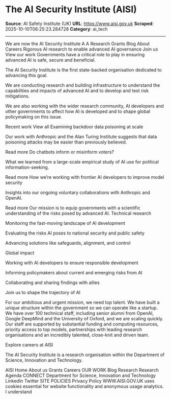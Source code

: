 # The AI Security Institute (AISI)

**Source**: AI Safety Institute (UK)
**URL**: https://www.aisi.gov.uk
**Scraped**: 2025-10-10T06:25:23.284728
**Category**: ai_tech

---

We are now the AI Security Institute
A
A
Research
Grants
Blog
About
Careers
Rigorous AI research to enable advanced AI governance
Join us
View our work
Governments have a critical role to play in ensuring advanced AI is safe, secure and beneficial.

The AI Security Institute is the first state-backed organisation dedicated to advancing this goal.

We are conducting research and building infrastructure to understand the capabilities and impacts of advanced AI and to develop and test risk mitigations.

We are also working with the wider research community, AI developers and other governments to affect how AI is developed and to shape global policymaking on this issue.

Recent work
View all
Examining backdoor data poisoning at scale

Our work with Anthropic and the Alan Turing Institute suggests that data poisoning attacks may be easier than previously believed.

Read more
Do chatbots inform or misinform voters?

What we learned from a large-scale empirical study of AI use for political information-seeking.

Read more
How we’re working with frontier AI developers to improve model security

Insights into our ongoing voluntary collaborations with Anthropic and OpenAI.

Read more
Our mission is to equip governments with a scientific understanding of the risks posed by advanced AI.
Technical research

Monitoring the fast-moving landscape of AI development

Evaluating the risks AI poses to national security and public safety

Advancing solutions like safeguards, alignment, and control

Global impact

Working with AI developers to ensure responsible development

Informing policymakers about current and emerging risks from AI

Collaborating and sharing findings with allies

Join us to shape the trajectory of AI

For our ambitious and urgent mission, we need top talent. We have built a unique structure within the government so we can operate like a startup. We have over 100 technical staff, including senior alumni from OpenAI, Google DeepMind and the University of Oxford, and we are scaling quickly. Our staff are supported by substantial funding and computing resources, priority access to top models, partnerships with leading research organisations and an incredibly talented, close-knit and driven team.

Explore careers at AISI

The AI Security Institute is a research organisation within the Department of Science, Innovation and Technology.

AISI
Home
About us
Grants
Careers
OUR WORK
Blog
Research
Research Agenda
CONNECT
Department for Science, Innovation and Technology
LinkedIn
Twitter
SITE POLICIES
Privacy Policy
WWW.AISI.GOV.UK uses cookies essential for website functionality and anonymous usage analytics.
I understand
